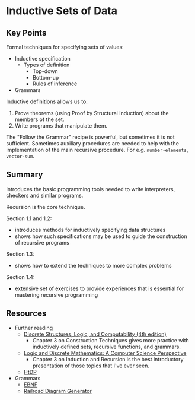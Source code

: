 # Inductive Sets of Data

## Key Points

Formal techniques for specifying sets of values:

- Inductive specification
  - Types of definition
    - Top-down
    - Bottom-up
    - Rules of inference
- Grammars

Inductive definitions allows us to:

1. Prove theorems (using Proof by Structural Induction) about the members of
the set.
2. Write programs that manipulate them.

The "Follow the Grammar" recipe is powerful, but sometimes it is not
sufficient. Sometimes auxiliary procedures are needed to help with the
implementation of the main recursive procedure. For e.g. `number-elements`,
`vector-sum`.

## Summary

Introduces the basic programming tools needed to write interpreters, checkers
and similar programs.

Recursion is the core technique.

Section 1.1 and 1.2:

- introduces methods for inductively specifying data structures
- shows how such specifications may be used to guide the construction of
recursive programs

Section 1.3:

- shows how to extend the techniques to more complex problems

Section 1.4:

- extensive set of exercises to provide experiences that is essential for
mastering recursive programming

## Resources

- Further reading
  - [Discrete Structures, Logic, and Computability (4th edition)](https://www.amazon.com/Discrete-Structures-Logic-Computability-James/dp/1284070409)
    - Chapter 3 on Construction Techniques gives more practice with inductively
      defined sets, recursive functions, and grammars.
  - [Logic and Discrete Mathematics: A Computer Science Perspective](https://www.goodreads.com/book/show/478573.Logic_and_Discrete_Mathematics)
    - Chapter 3 on Induction and Recursion is the best introductory presentation
      of those topics that I've ever seen.
  - [HtDP](http://htdp.org/)
- Grammars
  - [EBNF](https://en.wikipedia.org/wiki/Extended_Backus%E2%80%93Naur_form)
  - [Railroad Diagram Generator](https://www.bottlecaps.de/rr/ui)
